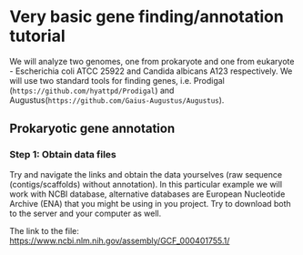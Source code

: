 # Very basic gene finding/annotation tutorial

We will analyze two genomes, one from prokaryote and one from eukaryote - 
Escherichia coli ATCC 25922 and Candida albicans A123 respectively. 
We will use two standard tools for finding genes, i.e. Prodigal (`https://github.com/hyattpd/Prodigal`) and Augustus(`https://github.com/Gaius-Augustus/Augustus`).

## Prokaryotic gene annotation

### Step 1: Obtain data files

Try and navigate the links and obtain the data yourselves (raw sequence (contigs/scaffolds) without annotation). 
In this particular example we will work with NCBI database, alternative databases are European Nucleotide Archive (ENA) 
that you might be using in you project. Try to download both to the server and your computer as well.


The link to the file:  
https://www.ncbi.nlm.nih.gov/assembly/GCF_000401755.1/

